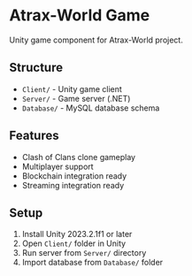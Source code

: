 # Atrax-World Game

Unity game component for Atrax-World project.

## Structure
- `Client/` - Unity game client
- `Server/` - Game server (.NET)
- `Database/` - MySQL database schema

## Features
- Clash of Clans clone gameplay
- Multiplayer support
- Blockchain integration ready
- Streaming integration ready

## Setup
1. Install Unity 2023.2.1f1 or later
2. Open `Client/` folder in Unity
3. Run server from `Server/` directory
4. Import database from `Database/` folder
